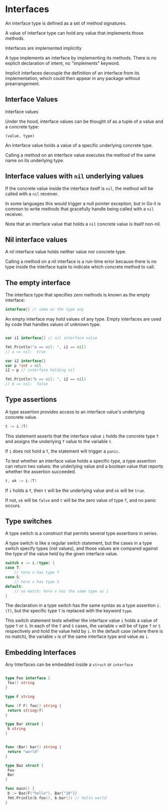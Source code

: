 # Interfaces

An interface type is defined as a set of method signatures.

A value of interface type can hold any value that implements those
methods.

Interfaces are implemented implicitly

A type implements an interface by implementing its methods. There is
no explicit declaration of intent, no "implements" keyword.

Implicit interfaces decouple the definition of an interface from
its implementation, which could then appear in any package without
prearrangement.

## Interface Values

Interface values

Under the hood, interface values can be thought of as a tuple of a value
and a concrete type:

`(value, type)`

An interface value holds a value of a specific underlying concrete type.

Calling a method on an interface value executes the method of the same name
on its underlying type.

## Interface values with `nil` underlying values

If the concrete value inside the interface itself is `nil`, the method will
be called with a `nil` receiver.

In some languages this would trigger a null pointer exception, but in Go it
is common to write methods
that gracefully handle being called with a `nil` receiver.

Note that an interface value that holds a `nil` concrete value is itself
non-nil.

## Nil interface values

A nil interface value holds neither value nor concrete type.

Calling a method on a nil interface is a run-time error because there is
no type inside the interface
tuple to indicate which concrete method to call.

## The empty interface

The interface type that specifies zero methods is known as the empty
interface:

```go
interface{} // same as the type any
```

An empty interface may hold values of any type.
Empty interfaces are used by code that handles values of unknown type.

```go

var i1 interface{} // nil interface value

fmt.Println("a == nil: ", i1 == nil) 
// a == nil:  true

var i2 interface{}
var p *int = nil
i2 = p // interface holding nil

fmt.Println("b == nil: ", i2 == nil)
// b == nil:  false

```

## Type assertions

A type assertion provides access to an interface value's underlying
concrete value.

```go
t := i.(T)
```

This statement asserts that the interface value `i` holds the
concrete type `T`
and assigns the underlying `T` value to the variable `t`.

If `i` does not hold a `T`, the statement will trigger a `panic`.

To test whether an interface value holds a specific type, a type
assertion can
return two values: the underlying value and a boolean value that
reports whether
the assertion succeeded.

```go
t, ok := i.(T)
```

If `i` holds a `T`, then `t` will be the underlying value and `ok` will
be `true`.

If not, `ok` will be `false` and `t` will be the zero value of type
`T`, and
no panic occurs.

## Type switches

A type switch is a construct that permits several type assertions in series.

A type switch is like a regular switch statement, but the cases in a type
switch specify
types (not values), and those values are compared against the type of
the value held by the given interface value.

```go
switch v := i.(type) {
case T:
    // here v has type T
case S:
    // here v has type S
default:
    // no match; here v has the same type as i
}
```

The declaration in a type switch has the same syntax as a type
assertion `i.(T)`, but the
 specific type `T` is replaced with the keyword `type`.

This switch statement tests whether the interface value `i` holds a value
of type `T` or `S`.
In each of the `T` and `S` cases, the variable `v` will be of type `T` or `S`
respectively and
hold the value held by `i`. In the default case (where there is no match),
the variable
`v` is of the same interface type and value as `i`.

## Embedding Interfaces

Any Interfaces can be embedded inside a `struct` or `interface`

```go

type Foo interface {
 foo() string
}

type F string

func (f F) foo() string {
 return string(f)
}

type Bar struct {
 b string
}


func (Bar) bar() string {
 return "world"
}

type Baz struct {
 Foo
 Bar
}

func main() {
 b := Baz{F("hello"), Bar{"10"}}
 fmt.Println(b.foo(), b.bar()) // hello world
}

```

